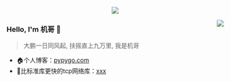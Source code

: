 <p align="center">
  <img align="center" src="https://github.com/smallnest/smallnest/raw/master/developer.gif"/>
</p>

<img align="right" src="https://github-readme-stats.vercel.app/api?username=flew990&show_icons=true&icon_color=805AD5&text_color=718096&bg_color=ffffff&hide_title=true" />

### Hello, I'm 机哥 👋

> 大鹏一日同风起, 扶摇直上九万里, 我是机哥

- 🏠个人博客：[pypygo.com](https://pypygo.com)
- 🚀比标准库更快的tcp网络库：[xxx](https://pypygo.com/xxx)
